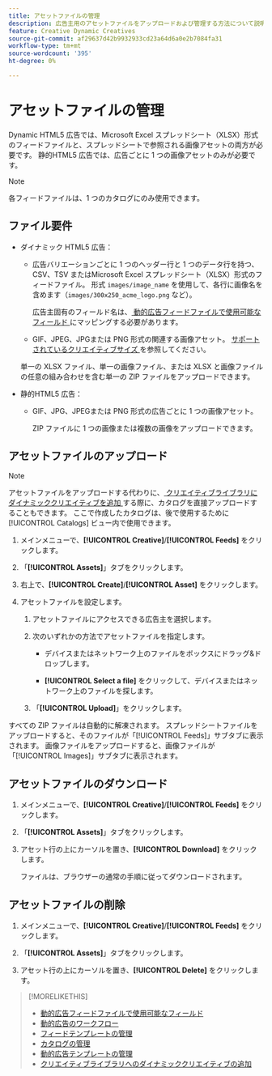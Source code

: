 ```yaml
---
title: アセットファイルの管理
description: 広告主用のアセットファイルをアップロードおよび管理する方法について説明します。
feature: Creative Dynamic Creatives
source-git-commit: af29637d42b9932933cd23a64d6a0e2b7084fa31
workflow-type: tm+mt
source-wordcount: '395'
ht-degree: 0%

---
```


# アセットファイルの管理

Dynamic HTML5 広告では、Microsoft Excel スプレッドシート（XLSX）形式のフィードファイルと、スプレッドシートで参照される画像アセットの両方が必要です。 静的HTML5 広告では、広告ごとに 1 つの画像アセットのみが必要です。


>[!NOTE]
>
> 各フィードファイルは、1 つのカタログにのみ使用できます。

## ファイル要件

* ダイナミック HTML5 広告：

   * 広告バリエーションごとに 1 つのヘッダー行と 1 つのデータ行を持つ、CSV、TSV またはMicrosoft Excel スプレッドシート（XLSX）形式のフィードファイル。 形式 `images/image_name` を使用して、各行に画像名を含めます（`images/300x250_acme_logo.png` など）。

     広告主固有のフィールド名は、[ 動的広告フィードファイルで使用可能なフィールド ](/help/creative/appendix-available-feed-fields.md) にマッピングする必要があります。

   * GIF、JPEG、JPGまたは PNG 形式の関連する画像アセット。<!-- Is this true: The maximum file size is two (2) MB. --> [ サポートされているクリエイティブサイズ ](/help/creative/creative-libraries/creative-sizes.md) を参照してください。

  単一の XLSX ファイル、単一の画像ファイル、または XLSX と画像ファイルの任意の組み合わせを含む単一の ZIP ファイルをアップロードできます。<!-- Check w/eng re any limitations or best practices WRT number of files and filesize allowed -->

* 静的HTML5 広告：

   * GIF、JPG、JPEGまたは PNG 形式の広告ごとに 1 つの画像アセット。

     ZIP ファイルに 1 つの画像または複数の画像をアップロードできます。<!-- Check w/eng re any limitations or best practices WRT number of files and filesize allowed -->

## アセットファイルのアップロード

>[!NOTE]
>
>アセットファイルをアップロードする代わりに、[ クリエイティブライブラリにダイナミッククリエイティブを追加 ](/help/creative/creative-libraries/creative-add-dynamic.md) する際に、カタログを直接アップロードすることもできます。 ここで作成したカタログは、後で使用するために [!UICONTROL Catalogs] ビュー内で使用できます。

1. メインメニューで、**[!UICONTROL Creative]**/**[!UICONTROL Feeds]** をクリックします。

1. 「**[!UICONTROL Assets]**」タブをクリックします。

1. 右上で、**[!UICONTROL Create]**/**[!UICONTROL Asset]** をクリックします。

1. アセットファイルを設定します。

   1. アセットファイルにアクセスできる広告主を選択します。

   1. 次のいずれかの方法でアセットファイルを指定します。

      * デバイスまたはネットワーク上のファイルをボックスにドラッグ&amp;ドロップします。

      * **[!UICONTROL Select a file]** をクリックして、デバイスまたはネットワーク上のファイルを探します。

   1. 「**[!UICONTROL Upload]**」をクリックします。

すべての ZIP ファイルは自動的に解凍されます。 スプレッドシートファイルをアップロードすると、そのファイルが「[!UICONTROL Feeds]」サブタブに表示されます。 画像ファイルをアップロードすると、画像ファイルが「[!UICONTROL Images]」サブタブに表示されます。

## アセットファイルのダウンロード

1. メインメニューで、**[!UICONTROL Creative]**/**[!UICONTROL Feeds]** をクリックします。

1. 「**[!UICONTROL Assets]**」タブをクリックします。

1. アセット行の上にカーソルを置き、**[!UICONTROL Download]** をクリックします。

   ファイルは、ブラウザーの通常の手順に従ってダウンロードされます。

## アセットファイルの削除

1. メインメニューで、**[!UICONTROL Creative]**/**[!UICONTROL Feeds]** をクリックします。

1. 「**[!UICONTROL Assets]**」タブをクリックします。

1. アセット行の上にカーソルを置き、**[!UICONTROL Delete]** をクリックします。

>[!MORELIKETHIS]
>
>* [ 動的広告フィードファイルで使用可能なフィールド ](/help/creative/appendix-available-feed-fields.md)
>* [ 動的広告のワークフロー ](/help/creative/introduction/workflow-dynamic-ads.md)
>* [ フィードテンプレートの管理 ](/help/creative/feeds/feed-template-manage.md)
>* [ カタログの管理 ](/help/creative/feeds/catalog-manage.md)
>* [ 動的広告テンプレートの管理 ](/help/creative/ad-templates/ad-template-manage.md)
>* [ クリエイティブライブラリへのダイナミッククリエイティブの追加 ](/help/creative/creative-libraries/creative-add-dynamic.md)
